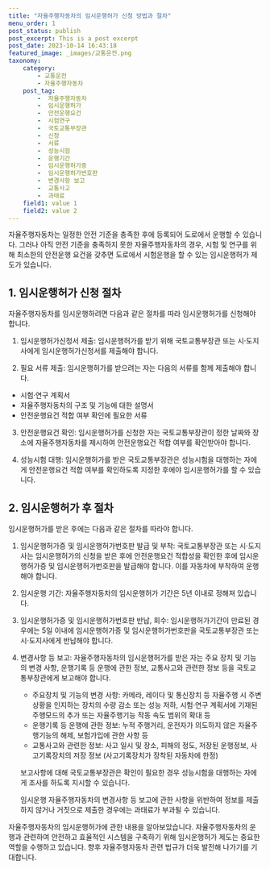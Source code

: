 ```yaml
---
title: "자율주행자동차의 임시운행허가 신청 방법과 절차"
menu_order: 1
post_status: publish
post_excerpt: This is a post excerpt
post_date: 2023-10-14 16:43:18
featured_image: _images/교통운전.png
taxonomy:
    category:
        - 교통운전
        - 자율주행자동차
    post_tag:
        -  자율주행자동차
        -  임시운행허가
        -  안전운행요건
        -  시험연구
        -  국토교통부장관
        -  신청
        -  서류
        -  성능시험
        -  운행기간
        -  임시운행허가증
        -  임시운행허가번호판
        -  변경사항 보고
        -  교통사고
        -  과태료
    field1: value 1
    field2: value 2
---
```



자율주행자동차는 일정한 안전 기준을 충족한 후에 등록되어 도로에서 운행할 수 있습니다. 그러나 아직 안전 기준을 충족하지 못한 자율주행자동차의 경우, 시험 및 연구를 위해 최소한의 안전운행 요건을 갖추면 도로에서 시험운행을 할 수 있는 임시운행허가 제도가 있습니다.

## 1. 임시운행허가 신청 절차

자율주행자동차를 임시운행하려면 다음과 같은 절차를 따라 임시운행허가를 신청해야 합니다.

1. 임시운행허가신청서 제출: 임시운행허가를 받기 위해 국토교통부장관 또는 시·도지사에게 임시운행허가신청서를 제출해야 합니다.

2. 필요 서류 제출: 임시운행허가를 받으려는 자는 다음의 서류를 함께 제출해야 합니다.
- 시험·연구 계획서
- 자율주행자동차의 구조 및 기능에 대한 설명서
- 안전운행요건 적합 여부 확인에 필요한 서류

3. 안전운행요건 확인: 임시운행허가를 신청한 자는 국토교통부장관이 정한 날짜와 장소에 자율주행자동차를 제시하여 안전운행요건 적합 여부를 확인받아야 합니다.

4. 성능시험 대행: 임시운행허가를 받은 국토교통부장관은 성능시험을 대행하는 자에게 안전운행요건 적합 여부를 확인하도록 지정한 후에야 임시운행허가를 할 수 있습니다.

## 2. 임시운행허가 후 절차

임시운행허가를 받은 후에는 다음과 같은 절차를 따라야 합니다.

1. 임시운행허가증 및 임시운행허가번호판 발급 및 부착: 국토교통부장관 또는 시·도지사는 임시운행허가의 신청을 받은 후에 안전운행요건 적합성을 확인한 후에 임시운행허가증 및 임시운행허가번호판을 발급해야 합니다. 이를 자동차에 부착하여 운행해야 합니다.

2. 임시운행 기간: 자율주행자동차의 임시운행허가 기간은 5년 이내로 정해져 있습니다.

3. 임시운행허가증 및 임시운행허가번호판 반납, 회수: 임시운행허가기간이 만료된 경우에는 5일 이내에 임시운행허가증 및 임시운행허가번호판을 국토교통부장관 또는 시·도지사에게 반납해야 합니다.

4. 변경사항 등 보고: 자율주행자동차의 임시운행허가를 받은 자는 주요 장치 및 기능의 변경 사항, 운행기록 등 운행에 관한 정보, 교통사고와 관련한 정보 등을 국토교통부장관에게 보고해야 합니다.

    - 주요장치 및 기능의 변경 사항: 카메라, 레이다 및 통신장치 등 자율주행 시 주변 상황을 인지하는 장치의 수량 감소 또는 성능 저하, 시험·연구 계획서에 기재된 주행모드의 추가 또는 자율주행기능 작동 속도 범위의 확대 등
    - 운행기록 등 운행에 관한 정보: 누적 주행거리, 운전자가 의도하지 않은 자율주행기능의 해제, 보험가입에 관한 사항 등
    - 교통사고와 관련한 정보: 사고 일시 및 장소, 피해의 정도, 저장된 운행정보, 사고기록장치의 저장 정보 (사고기록장치가 장착된 자동차에 한정)

    보고사항에 대해 국토교통부장관은 확인이 필요한 경우 성능시험을 대행하는 자에게 조사를 하도록 지시할 수 있습니다.

    임시운행 자율주행자동차의 변경사항 등 보고에 관한 사항을 위반하여 정보를 제출하지 않거나 거짓으로 제출한 경우에는 과태료가 부과될 수 있습니다.

자율주행자동차의 임시운행허가에 관한 내용을 알아보았습니다. 자율주행자동차의 운행과 관련하여 안전하고 효율적인 시스템을 구축하기 위해 임시운행허가 제도는 중요한 역할을 수행하고 있습니다. 향후 자율주행자동차 관련 법규가 더욱 발전해 나가기를 기대합니다.

